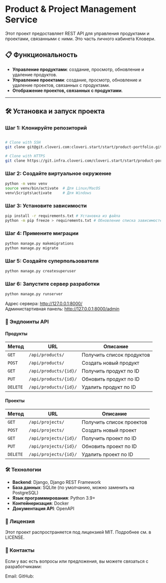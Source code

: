 # Product & Project Management Service

Этот проект предоставляет REST API для управления продуктами и проектами, связанными с ними. Это часть личного кабинета Кловери.  

## 📋 Функциональность

- **Управление продуктами**: создание, просмотр, обновление и удаление продуктов.
- **Управление проектами**: создание, просмотр, обновление и удаление проектов, связанных с продуктами.
- **Отображение проектов, связанных с продуктами**.

---

## 🛠️ Установка и запуск проекта

### Шаг 1: Клонируйте репозиторий
```bash

# Clone with SSH
git clone git@git.cloveri.com:cloveri.start/start/product-portfolio.git

# Clone with HTTPS
git clone https://git.infra.cloveri.com/cloveri.start/start/product-portfolio.git
```

### Шаг 2: Создайте виртуальное окружение
```bash
python -m venv venv
source venv/bin/activate  # Для Linux/MacOS
venv\Scripts\activate     # Для Windows
```

### Шаг 3: Установите зависимости
```bash
pip install -r requirements.txt # Установка из файла
python -m pip freeze > requirements.txt # Обновление списка зависимостей
```

### Шаг 4: Примените миграции
```bash
python manage.py makemigrations
python manage.py migrate
```

### Шаг 5: Создайте суперпользователя
```bash
python manage.py createsuperuser
```

### Шаг 6: Запустите сервер разработки
```bash
python manage.py runserver
```
Адрес сервера: http://127.0.0.1:8000/  
Администартивная панель: http://127.0.0.1:8000/admin

### 🔗 Эндпоинты API

#### Продукты
| Метод   | URL                     | Описание                       |
|---------|-------------------------|--------------------------------|
| `GET`   | `/api/products/`        | Получить список продуктов      |
| `POST`  | `/api/products/`        | Создать новый продукт          |
| `GET`   | `/api/products/{id}/`   | Получить продукт по ID         |
| `PUT`   | `/api/products/{id}/`   | Обновить продукт по ID         |
| `DELETE`| `/api/products/{id}/`   | Удалить продукт по ID          |

#### Проекты
| Метод   | URL                     | Описание                       |
|---------|-------------------------|--------------------------------|
| `GET`   | `/api/projects/`        | Получить список проектов       |
| `POST`  | `/api/projects/`        | Создать новый проект           |
| `GET`   | `/api/projects/{id}/`   | Получить проект по ID          |
| `PUT`   | `/api/projects/{id}/`   | Обновить проект по ID          |
| `DELETE`| `/api/projects/{id}/`   | Удалить проект по ID           |

### 🛠️ Технологии

- **Backend**: Django, Django REST Framework  
- **База данных**: SQLite (по умолчанию, можно заменить на PostgreSQL)  
- **Язык программирования**: Python 3.9+  
- **Контейнеризация**: Docker
- **Документация API**: OpenAPI  


### 📄 Лицензия
Этот проект распространяется под лицензией MIT. Подробнее см. в LICENSE.

### 📧 Контакты
Если у вас есть вопросы или предложения, вы можете связаться с разработчиками:

Email: 
GitHub:
